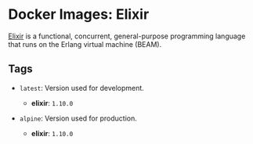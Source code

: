 # Docker Images: Elixir

[Elixir](https://elixir-lang.org/) is a functional, concurrent, general-purpose programming language that runs on the Erlang virtual machine (BEAM).

## Tags

- `latest`: Version used for development.

  - **elixir**: `1.10.0`
- `alpine`: Version used for production.

  - **elixir**: `1.10.0`
